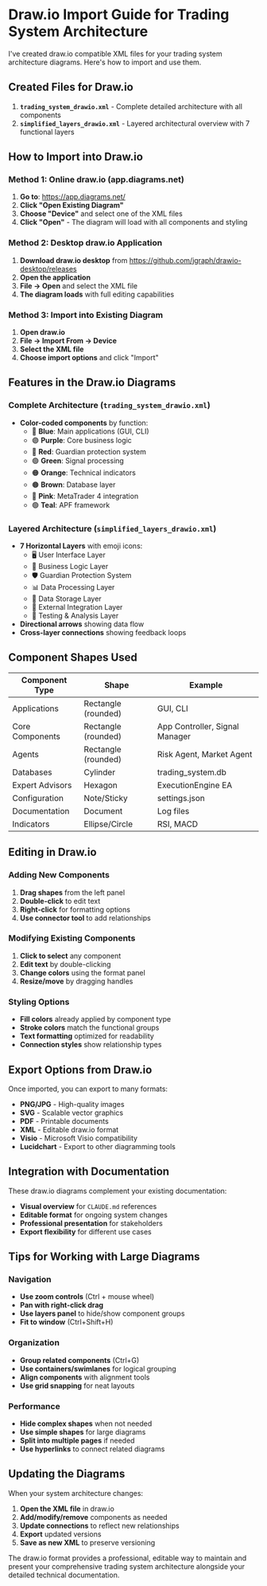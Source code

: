 # Draw.io Import Guide for Trading System Architecture

I've created draw.io compatible XML files for your trading system architecture diagrams. Here's how to import and use them.

## Created Files for Draw.io

1. **`trading_system_drawio.xml`** - Complete detailed architecture with all components
2. **`simplified_layers_drawio.xml`** - Layered architectural overview with 7 functional layers

## How to Import into Draw.io

### Method 1: Online draw.io (app.diagrams.net)
1. **Go to**: https://app.diagrams.net/
2. **Click "Open Existing Diagram"**
3. **Choose "Device"** and select one of the XML files
4. **Click "Open"** - The diagram will load with all components and styling

### Method 2: Desktop draw.io Application
1. **Download draw.io desktop** from https://github.com/jgraph/drawio-desktop/releases
2. **Open the application**
3. **File → Open** and select the XML file
4. **The diagram loads** with full editing capabilities

### Method 3: Import into Existing Diagram
1. **Open draw.io**
2. **File → Import From → Device**
3. **Select the XML file**
4. **Choose import options** and click "Import"

## Features in the Draw.io Diagrams

### Complete Architecture (`trading_system_drawio.xml`)
- **Color-coded components** by function:
  - 🔵 **Blue**: Main applications (GUI, CLI)
  - 🟣 **Purple**: Core business logic 
  - 🔴 **Red**: Guardian protection system
  - 🟢 **Green**: Signal processing
  - 🟠 **Orange**: Technical indicators
  - 🟤 **Brown**: Database layer
  - 🔴 **Pink**: MetaTrader 4 integration
  - 🟢 **Teal**: APF framework

### Layered Architecture (`simplified_layers_drawio.xml`)
- **7 Horizontal Layers** with emoji icons:
  - 🖥️ User Interface Layer
  - 🧠 Business Logic Layer
  - 🛡️ Guardian Protection System
  - 📊 Data Processing Layer
  - 💾 Data Storage Layer
  - 🔗 External Integration Layer
  - 🧪 Testing & Analysis Layer
- **Directional arrows** showing data flow
- **Cross-layer connections** showing feedback loops

## Component Shapes Used

| Component Type | Shape | Example |
|---|---|---|
| Applications | Rectangle (rounded) | GUI, CLI |
| Core Components | Rectangle (rounded) | App Controller, Signal Manager |
| Agents | Rectangle (rounded) | Risk Agent, Market Agent |
| Databases | Cylinder | trading_system.db |
| Expert Advisors | Hexagon | ExecutionEngine EA |
| Configuration | Note/Sticky | settings.json |
| Documentation | Document | Log files |
| Indicators | Ellipse/Circle | RSI, MACD |

## Editing in Draw.io

### Adding New Components
1. **Drag shapes** from the left panel
2. **Double-click** to edit text
3. **Right-click** for formatting options
4. **Use connector tool** to add relationships

### Modifying Existing Components
1. **Click to select** any component
2. **Edit text** by double-clicking
3. **Change colors** using the format panel
4. **Resize/move** by dragging handles

### Styling Options
- **Fill colors** already applied by component type
- **Stroke colors** match the functional groups
- **Text formatting** optimized for readability
- **Connection styles** show relationship types

## Export Options from Draw.io

Once imported, you can export to many formats:
- **PNG/JPG** - High-quality images
- **SVG** - Scalable vector graphics
- **PDF** - Printable documents
- **XML** - Editable draw.io format
- **Visio** - Microsoft Visio compatibility
- **Lucidchart** - Export to other diagramming tools

## Integration with Documentation

These draw.io diagrams complement your existing documentation:
- **Visual overview** for `CLAUDE.md` references
- **Editable format** for ongoing system changes
- **Professional presentation** for stakeholders
- **Export flexibility** for different use cases

## Tips for Working with Large Diagrams

### Navigation
- **Use zoom controls** (Ctrl + mouse wheel)
- **Pan with right-click drag**
- **Use layers panel** to hide/show component groups
- **Fit to window** (Ctrl+Shift+H)

### Organization
- **Group related components** (Ctrl+G)
- **Use containers/swimlanes** for logical grouping
- **Align components** with alignment tools
- **Use grid snapping** for neat layouts

### Performance
- **Hide complex shapes** when not needed
- **Use simple shapes** for large diagrams
- **Split into multiple pages** if needed
- **Use hyperlinks** to connect related diagrams

## Updating the Diagrams

When your system architecture changes:
1. **Open the XML file** in draw.io
2. **Add/modify/remove** components as needed
3. **Update connections** to reflect new relationships
4. **Export** updated versions
5. **Save as new XML** to preserve versioning

The draw.io format provides a professional, editable way to maintain and present your comprehensive trading system architecture alongside your detailed technical documentation.